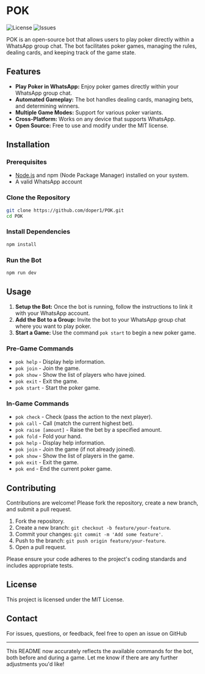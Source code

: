 # POK

![License](https://img.shields.io/github/license/doper1/POK)
![Issues](https://img.shields.io/github/issues/doper1/POK)

POK is an open-source bot that allows users to play poker directly within a WhatsApp group chat. The bot facilitates poker games, managing the rules, dealing cards, and keeping track of the game state.

## Features

- **Play Poker in WhatsApp:** Enjoy poker games directly within your WhatsApp group chat.
- **Automated Gameplay:** The bot handles dealing cards, managing bets, and determining winners.
- **Multiple Game Modes:** Support for various poker variants.
- **Cross-Platform:** Works on any device that supports WhatsApp.
- **Open Source:** Free to use and modify under the MIT license.

## Installation

### Prerequisites

- [Node.js](https://nodejs.org/) and npm (Node Package Manager) installed on your system.
- A valid WhatsApp account

### Clone the Repository

```bash
git clone https://github.com/doper1/POK.git
cd POK
```

### Install Dependencies

```bash
npm install
```

### Run the Bot

```bash
npm run dev
```

## Usage

1. **Setup the Bot:** Once the bot is running, follow the instructions to link it with your WhatsApp account.
2. **Add the Bot to a Group:** Invite the bot to your WhatsApp group chat where you want to play poker.
3. **Start a Game:** Use the command `pok start` to begin a new poker game.

### Pre-Game Commands

- `pok help` - Display help information.
- `pok join` - Join the game.
- `pok show` - Show the list of players who have joined.
- `pok exit` - Exit the game.
- `pok start` - Start the poker game.

### In-Game Commands

- `pok check` - Check (pass the action to the next player).
- `pok call` - Call (match the current highest bet).
- `pok raise [amount]` - Raise the bet by a specified amount.
- `pok fold` - Fold your hand.
- `pok help` - Display help information.
- `pok join` - Join the game (if not already joined).
- `pok show` - Show the list of players in the game.
- `pok exit` - Exit the game.
- `pok end` - End the current poker game.

## Contributing

Contributions are welcome! Please fork the repository, create a new branch, and submit a pull request.

1. Fork the repository.
2. Create a new branch: `git checkout -b feature/your-feature`.
3. Commit your changes: `git commit -m 'Add some feature'`.
4. Push to the branch: `git push origin feature/your-feature`.
5. Open a pull request.

Please ensure your code adheres to the project's coding standards and includes appropriate tests.

## License

This project is licensed under the MIT License.

## Contact

For issues, questions, or feedback, feel free to open an issue on GitHub

---

This README now accurately reflects the available commands for the bot, both before and during a game. Let me know if there are any further adjustments you'd like!
